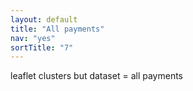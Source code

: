 ```yaml
---
layout: default
title: "All payments"
nav: "yes"
sortTitle: "7"
---
```


leaflet clusters but dataset = all payments
